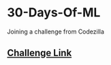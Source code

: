 # 30-Days-Of-ML
Joining a challenge from Codezilla

## <a href = "https://github.com/Codezilla-Club/30-Days-of-Code"> Challenge Link </a>
